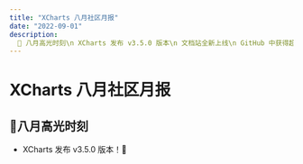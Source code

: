 ```yaml
---
title: "XCharts 八月社区月报"
date: "2022-09-01"
description:
  📌 八月高光时刻\n XCharts 发布 v3.5.0 版本\n 文档站全新上线\n GitHub 中获得超 2k stars
---
```

# XCharts 八月社区月报
<div class="alert--warning alert alert-no-border">

## 📌八月高光时刻

- XCharts 发布 v3.5.0 版本！🎉

</div>

